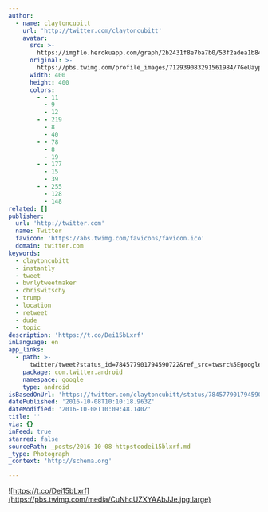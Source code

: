 ```yaml
---
author:
  - name: claytoncubitt
    url: 'http://twitter.com/claytoncubitt'
    avatar:
      src: >-
        https://imgflo.herokuapp.com/graph/2b2431f8e7ba7b0/53f2adea1b8471f70290b0c90ceb204b/noop.jpg?input=https%3A%2F%2Fpbs.twimg.com%2Fprofile_images%2F712939083291561984%2F7GeUaypi_400x400.jpg
      original: >-
        https://pbs.twimg.com/profile_images/712939083291561984/7GeUaypi_400x400.jpg
      width: 400
      height: 400
      colors:
        - - 11
          - 9
          - 12
        - - 219
          - 8
          - 40
        - - 78
          - 8
          - 19
        - - 177
          - 15
          - 39
        - - 255
          - 128
          - 148
related: []
publisher:
  url: 'http://twitter.com'
  name: Twitter
  favicon: 'https://abs.twimg.com/favicons/favicon.ico'
  domain: twitter.com
keywords:
  - claytoncubitt
  - instantly
  - tweet
  - bvrlytweetmaker
  - chriswitschy
  - trump
  - location
  - retweet
  - dude
  - topic
description: 'https://t.co/Dei15bLxrf'
inLanguage: en
app_links:
  - path: >-
      twitter/tweet?status_id=784577901794590722&ref_src=twsrc%5Egoogle%7Ctwcamp%5Eandroidseo%7Ctwgr%5Estatus%7Ctwterm%5E784577901794590722
    package: com.twitter.android
    namespace: google
    type: android
isBasedOnUrl: 'https://twitter.com/claytoncubitt/status/784577901794590722'
datePublished: '2016-10-08T10:10:18.963Z'
dateModified: '2016-10-08T10:09:48.140Z'
title: ''
via: {}
inFeed: true
starred: false
sourcePath: _posts/2016-10-08-httpstcodei15blxrf.md
_type: Photograph
_context: 'http://schema.org'

---
```

![https://t.co/Dei15bLxrf](https://pbs.twimg.com/media/CuNhcUZXYAAbJJe.jpg:large)